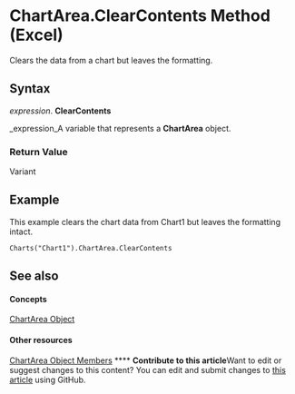 
# ChartArea.ClearContents Method (Excel)

Clears the data from a chart but leaves the formatting.


## Syntax

 _expression_. **ClearContents**

 _expression_A variable that represents a  **ChartArea** object.


### Return Value

Variant


## Example

This example clears the chart data from Chart1 but leaves the formatting intact.


```
Charts("Chart1").ChartArea.ClearContents
```


## See also


#### Concepts


 [ChartArea Object](883423b5-7689-b164-c0a3-8dab049b5d9e.md)
#### Other resources


 [ChartArea Object Members](7be5d1c8-31ef-e784-7381-0bd95532da94.md)
****   **Contribute to this article**Want to edit or suggest changes to this content? You can edit and submit changes to  [this article](https://github.com/jhershey00/VBA_Excel_Test/OpenXMLCon/articles/3c3c07a0-9dc1-6019-5262-e1acba7917a1.md) using GitHub.

